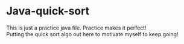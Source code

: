 # Java-quick-sort
This is just a practice java file. Practice makes it perfect!  
Putting the quick sort algo out here to motivate myself to keep going!
